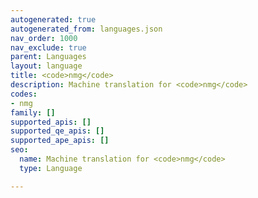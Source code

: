 ```yaml
---
autogenerated: true
autogenerated_from: languages.json
nav_order: 1000
nav_exclude: true
parent: Languages
layout: language
title: <code>nmg</code>
description: Machine translation for <code>nmg</code>
codes:
- nmg
family: []
supported_apis: []
supported_qe_apis: []
supported_ape_apis: []
seo:
  name: Machine translation for <code>nmg</code>
  type: Language

---
```


